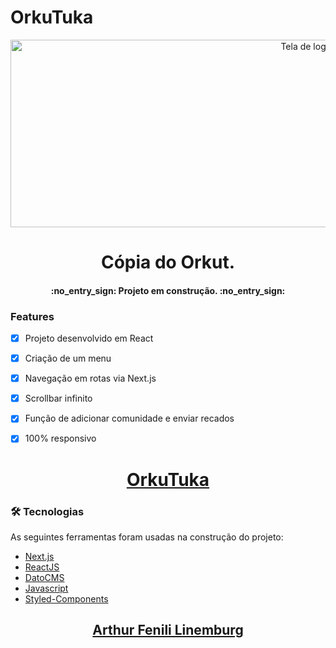# OrkuTuka

<div align="center">
  <img height=300px width=1000px src="https://i.imgur.com/Uc5NQnS.png" alt="Tela de login OrkuTuka" border="0">
</div>

<h1 align="center">Cópia do Orkut.</h1>

<h4 align="center"> 
 :no_entry_sign: Projeto em construção. :no_entry_sign: 

</h4>

### Features

- [x] Projeto desenvolvido em React
- [x] Criação de um menu
- [x] Navegação em rotas via Next.js
- [x] Scrollbar infinito
- [x] Função de adicionar comunidade e enviar recados
- [x] 100% responsivo


<h1 align="center">
  <a href="https://alurakut-vert.vercel.app/login">OrkuTuka</a>
</h1>

### 🛠 Tecnologias

As seguintes ferramentas foram usadas na construção do projeto:

- [Next.js](https://nextjs.org/)
- [ReactJS](https://pt-br.reactjs.org/)
- [DatoCMS](https://www.datocms.com/)
- [Javascript](https://www.javascript.com/)
- [Styled-Components](https://styled-components.com/)

<h2 align="center"><a href="https://www.linkedin.com/in/arthur-fenili-linemburg-ab8936184/">Arthur Fenili Linemburg</a></h2>
